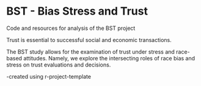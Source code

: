 # BST - Bias Stress and Trust

Code and resources for analysis of the BST project

Trust is essential to successful social and economic transactions.

The BST study allows for the examination of trust under stress and race-based attitudes.  Namely, we explore the intersecting roles of race bias and stress on trust evaluations and decisions.  

-created using r-project-template
